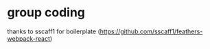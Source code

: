 # group coding

thanks to sscaff1 for boilerplate
(https://github.com/sscaff1/feathers-webpack-react)
